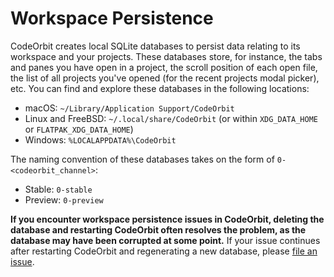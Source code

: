 ﻿# Workspace Persistence

CodeOrbit creates local SQLite databases to persist data relating to its workspace and your projects. These databases store, for instance, the tabs and panes you have open in a project, the scroll position of each open file, the list of all projects you've opened (for the recent projects modal picker), etc. You can find and explore these databases in the following locations:

- macOS: `~/Library/Application Support/CodeOrbit`
- Linux and FreeBSD: `~/.local/share/CodeOrbit` (or within `XDG_DATA_HOME` or `FLATPAK_XDG_DATA_HOME`)
- Windows: `%LOCALAPPDATA%\CodeOrbit`

The naming convention of these databases takes on the form of `0-<codeorbit_channel>`:

- Stable: `0-stable`
- Preview: `0-preview`

**If you encounter workspace persistence issues in CodeOrbit, deleting the database and restarting CodeOrbit often resolves the problem, as the database may have been corrupted at some point.** If your issue continues after restarting CodeOrbit and regenerating a new database, please [file an issue](https://github.com/CodeOrbit-industries/CodeOrbit/issues/new?template=10_bug_report.yml).
